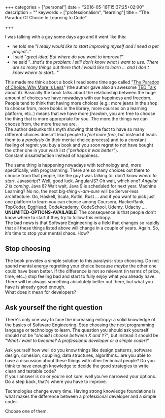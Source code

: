 +++
categories = ["personal"]
date = "2016-05-16T15:37:25+02:00"
description = ""
keywords = ["professionalism", "learning"]
title = "The Paradox Of Choice In Learning to Code"

+++

I was talking with a guy some days ago and it went like this:

- he told me "_I really would like to start improving myself and I need a pet project.._"
- I said "_great idea! But where do you want to improve?_"
- he said "_..that's the problem: I still don't know what I want to use. There are so many things out there that I would like to learn ... and I don't know where to start..._"

This made me think about a book I read some time ago called "[The Paradox of Choice: Why More Is Less](http://www.amazon.com/Paradox-Choice-Why-More-Less/dp/149151423X)" (the author gave also an awesome [TED Talk](https://www.ted.com/talks/barry_schwartz_on_the_paradox_of_choice?language=en) about it). Basically the book talks about the relationship between the huge amount of choices we have nowadays with our happiness and freedom. People tend to think that having more choices (e.g.: more jeans in the shop to choose from, more books in the library, more courses on a learning platform, etc..) means that we have more _freedom_, you are free to choose the thing that is more appropriate for you. The more the things we can choose from, the more free we are.<br />
The author debunks this myth showing that the fact to have so many different choices doesn't lead people to _feel more free_, but instead it leads them to a _paralysis_ (in their mental choice process) and to a constant feeling of regret: you buy a book and you soon regret to not have bought the other one in your wish list ("_perhaps it was better_").<br />
Constant dissatisfaction instead of happiness.

The same thing is happening nowadays with technology and, more specifically, with programming. There are so many choices out there to choose from that people, like the guy I was talking to, don't know _where to start_. Javascript? Well, good luck. AngularJS? Oh wait, which one? _Angular 2 is coming_. Java 8? Wait wait, Java 9 is scheduled for next year. Machine Learning? No no, the next _big-thing-I-am-sure_ will be Server-less architecture. Go, Haskell, Scala, Kotlin, Rust ... and if you want to pick just one platform to learn you can choose among Coursera, HackerRank, TopCoder, EggHead, CodeAcademy, CodeSchool, Udemy, Udacity ....<br />
**UNLIMITED-OPTIONS-AVAILABLE**! The consequence is that people don't know where to start if they try to follow this entropy. <br />
The bad news is that Software Engineering is a field that changes so rapidly that all these things listed above will change in a couple of years. Again. So, it's time to stop your mental chaos. How?

## Stop choosing
The book provides a simple solution to this paralysis: stop choosing. Do not spend mental energy regretting your choice because _maybe_ the other one could have been better. If the difference is not so relevant (in terms of price, time, etc..) stop feeling bad and start to fully enjoy what you already have. There will be always something absolutely better out there, but what you have is already good enough.<br />
What does it mean for developers?

## Ask yourself the right question
There's only one way to face the increasing entropy: a solid knowledge of the basics of Software Engineering. Stop choosing the next programming language or technology to learn. The question you should ask yourself should not be "_should I choose between X and Y?_", but instead it should be "_What I want to become? A professional developer or a simple coder?_".

Ask yourself how well do you know things like design patterns, software design, cohesion, coupling, data structures, algorithms...are you able to have a discussion about these things with other technical people? Do you think to have enough knowledge to decide the good strategies to write clean and testable code?<br />
If your answer is _no_ or you're not sure, well you've narrowed your options. Do a step back, that's where you have to improve.

Technologies change every time. Having strong knowledge foundations is what makes the difference between a professional developer and a simple coder.

Choose one of them.
